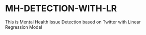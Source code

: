 # MH-DETECTION-WITH-LR
This is Mental Health Issue Detection based on Twitter with Linear Regression Model 
